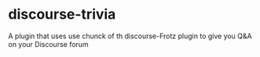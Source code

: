 # discourse-trivia
A plugin that uses use chunck of th discourse-Frotz plugin to give you Q&A on your Discourse forum
